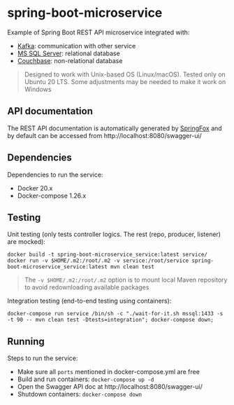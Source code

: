 # spring-boot-microservice

Example of Spring Boot REST API microservice integrated with:

* [Kafka](https://kafka.apache.org/): communication with other service
* [MS SQL Server](https://www.microsoft.com/en-us/sql-server): relational database
* [Couchbase](https://www.couchbase.com/): non-relational database

> Designed to work with Unix-based OS (Linux/macOS). Tested only on Ubuntu 20 LTS. Some adjustments may be needed to make it work on Windows

## API documentation

The REST API documentation is automatically generated by [SpringFox](https://springfox.github.io/springfox/) and by default can be accessed from http://localhost:8080/swagger-ui/

## Dependencies

Dependencies to run the service:

* Docker 20.x
* Docker-compose 1.26.x

## Testing

Unit testing (only tests controller logics. The rest (repo, producer, listener) are mocked):

```
docker build -t spring-boot-microservice_service:latest service/
docker run -v $HOME/.m2:/root/.m2 -v service:/root/service spring-boot-microservice_service:latest mvn clean test
```

> The `-v $HOME/.m2:/root/.m2` option is to mount local Maven repository to avoid redownloading available packages

Integration testing (end-to-end testing using containers):

```
docker-compose run service /bin/sh -c "./wait-for-it.sh mssql:1433 -s -t 90 -- mvn clean test -Dtests=integration"; docker-compose down;
```

## Running

Steps to run the service:

* Make sure all `ports` mentioned in docker-compose.yml are free
* Build and run containers: `docker-compose up -d`
* Open the Swagger API doc at http://localhost:8080/swagger-ui/
* Shutdown containers: `docker-compose down`
